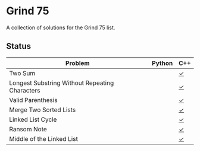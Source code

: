 Grind 75
========

A collection of solutions for the Grind 75 list.

## Status

| Problem                   | Python | C++    |
|---------------------------|--------|--------|
| Two Sum                   |        | [✓](1.%20Two%20Sum/Solution.cpp)    |
| Longest Substring Without Repeating Characters |        | [✓](3.%20Longest%20Substring%20Without%20Repeating%20Characters/)    |
| Valid Parenthesis         |        | [✓](20.%20Valid%20Parenthesis/Solution.cpp)    |
| Merge Two Sorted Lists    |        | [✓](21.%20Merge%20Two%20Sorted%20Lists/Solution.cpp)    |
| Linked List Cycle         |        | [✓](141.%20Linked%20List%20Cycle/Solution.cpp)    |
| Ransom Note               |        | [✓](383.%20Ransom%20Note/Solution.cpp)    |
| Middle of the Linked List |        | [✓](876.%20Middle%20of%20the%20Linked%20List/Solution.cpp)    |

